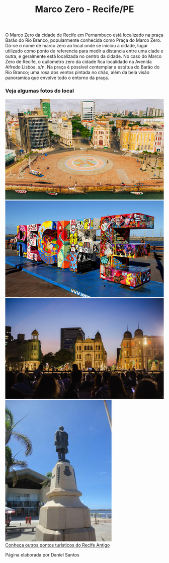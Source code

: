 <!DOCTYPE html>
<html lang="en">
<head>
    <meta charset="UTF-8">
    <meta name="viewport" content="width=device-width, initial-scale=1.0">
    <title>Recife</title>    
</head>
<body>
    <header>
        <h1>Marco Zero - Recife/PE</h1>
    </header>
    <div>
        <p>O Marco Zero da cidade de Recife em Pernambuco está localizado na praça
            Barão do Rio Branco, popularmente conhecida como Praça do Marco Zero. Dá-se
            o nome de marco zero ao local onde se iniciou a cidade, lugar utilizado
            como ponto de referencia para medir a distancia entre uma ciade e outra,
            e geralmente está localizada no centro da cidade. No caso do Marco Zero de 
            Recife, o quilometro zero da cidade fica localidado na Avenida Alfredo Lisboa,
            s/n.
            Na praça é possível contemplar a estátua do Barão do Rio Branco; uma rosa dos
            ventos pintada no chão, além da bela visão panoramica que envolve todo o entorno
            da praça.
        </p>
    </div>
    <div>
        <h3>Veja algumas fotos do local</h3>
    </div>
    <divpai>
        <div1>
            <img src="/imagens/marco-zero.png" 
            alt="imagem marco zero da cidade de recife/pe">
        </div1>
        <div2>
            <img src="/imagens/recife-nome.jpg" 
            alt="imagem de uma estrura de arte com o nome de recife/pe">
        </div2>
        <div3>
            <img src="/imagens/marco-zero-evento.png" 
            alt="fotografia de evento no marco zero de recife/pe">
        </div3>
        <div4>
            <img src="/imagens/marco-zero-estatua-barao-do-rio-branco.jpg" 
            alt="imagem estatua do barao do rio branco em recife/pe">
        </div4>
    </divpai>
    <div>
        <a href="/codigos/index2.html">Conheça outros pontos turísticos do Recife Antigo</a>
    </div>
    <footer>
        <p>Página elaborada por Daniel Santos</p>
    </footer>
</body>
</html>